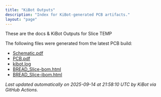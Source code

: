 ```yaml
---
title: "KiBot Outputs"
description: "Index for KiBot-generated PCB artifacts."
layout: "page"
---
```


These are the docs & KiBot Outputs for Slice TEMP

The following files were generated from the latest PCB build:

- [Schematic.pdf](./Schematic.pdf)
- [PCB.pdf](./PCB.pdf)
- [kibot.log](./kibot.log)
- [BREAD_Slice-bom.html](./BREAD_Slice-bom.html)
- [BREAD_Slice-ibom.html](./BREAD_Slice-ibom.html)

_Last updated automatically on 2025-09-14 at 21:58:10 UTC by KiBot via GitHub Actions._
